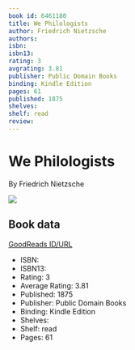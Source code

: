 ```yaml
---
book id: 6461180
title: We Philologists
author: Friedrich Nietzsche
authors: 
isbn: 
isbn13: 
rating: 3
avgrating: 3.81
publisher: Public Domain Books
binding: Kindle Edition
pages: 61
published: 1875
shelves: 
shelf: read
review: 
---
```


# We Philologists

By Friedrich Nietzsche

![](https://i.gr-assets.com/images/S/compressed.photo.goodreads.com/books/1328315090l/6461180.jpg)

## Book data

[GoodReads ID/URL](https://www.goodreads.com/book/show/6461180)

- ISBN: 
- ISBN13: 
- Rating: 3
- Average Rating: 3.81
- Published: 1875
- Publisher: Public Domain Books
- Binding: Kindle Edition
- Shelves: 
- Shelf: read
- Pages: 61

